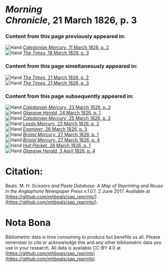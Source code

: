 # *Morning Chronicle*, 21 March 1826, p. 3  
  
### Content from this page previously appeared in:  
![Hand](http://scissorsandpaste.net/wp-content/uploads/2017/06/smallhandpointer.png) [*Caledonian Mercury*, 11 March 1826, p. 2](https://mhbeals.github.io/sap_html/Caledonian-Mercury/Caledonian-Mercury-11-March-1826-p-2)  
![Hand](http://scissorsandpaste.net/wp-content/uploads/2017/06/smallhandpointer.png) [*The Times*, 18 March 1826, p. 3](https://mhbeals.github.io/sap_html/The-Times/The-Times-18-March-1826-p-3)  
  
### Content from this page simeltaneously appeared in:  
![Hand](http://scissorsandpaste.net/wp-content/uploads/2017/06/smallhandpointer.png) [*The Times*, 21 March 1826, p. 2](https://mhbeals.github.io/sap_html/The-Times/The-Times-21-March-1826-p-2)  
![Hand](http://scissorsandpaste.net/wp-content/uploads/2017/06/smallhandpointer.png) [*The Times*, 21 March 1826, p. 3](https://mhbeals.github.io/sap_html/The-Times/The-Times-21-March-1826-p-3)  
  
### Content from this page subsequently appeared in:  
![Hand](http://scissorsandpaste.net/wp-content/uploads/2017/06/smallhandpointer.png) [*Caledonian Mercury*, 23 March 1826, p. 2](https://mhbeals.github.io/sap_html/Caledonian-Mercury/Caledonian-Mercury-23-March-1826-p-2)  
![Hand](http://scissorsandpaste.net/wp-content/uploads/2017/06/smallhandpointer.png) [*Glasgow Herald*, 24 March 1826, p. 1](https://mhbeals.github.io/sap_html/Glasgow-Herald/Glasgow-Herald-24-March-1826-p-1)  
![Hand](http://scissorsandpaste.net/wp-content/uploads/2017/06/smallhandpointer.png) [*Caledonian Mercury*, 25 March 1826, p. 2](https://mhbeals.github.io/sap_html/Caledonian-Mercury/Caledonian-Mercury-25-March-1826-p-2)  
![Hand](http://scissorsandpaste.net/wp-content/uploads/2017/06/smallhandpointer.png) [*Leeds Mercury*, 25 March 1826, p. 2](https://mhbeals.github.io/sap_html/Leeds-Mercury/Leeds-Mercury-25-March-1826-p-2)  
![Hand](http://scissorsandpaste.net/wp-content/uploads/2017/06/smallhandpointer.png) [*Examiner*, 26 March 1826, p. 5](https://mhbeals.github.io/sap_html/Examiner/Examiner-26-March-1826-p-5)  
![Hand](http://scissorsandpaste.net/wp-content/uploads/2017/06/smallhandpointer.png) [*Bristol Mercury*, 27 March 1826, p. 1](https://mhbeals.github.io/sap_html/Bristol-Mercury/Bristol-Mercury-27-March-1826-p-1)  
![Hand](http://scissorsandpaste.net/wp-content/uploads/2017/06/smallhandpointer.png) [*Bristol Mercury*, 27 March 1826, p. 4](https://mhbeals.github.io/sap_html/Bristol-Mercury/Bristol-Mercury-27-March-1826-p-4)  
![Hand](http://scissorsandpaste.net/wp-content/uploads/2017/06/smallhandpointer.png) [*Hull Packet*, 28 March 1826, p. 1](https://mhbeals.github.io/sap_html/Hull-Packet/Hull-Packet-28-March-1826-p-1)  
![Hand](http://scissorsandpaste.net/wp-content/uploads/2017/06/smallhandpointer.png) [*Glasgow Herald*, 3 April 1826, p. 4](https://mhbeals.github.io/sap_html/Glasgow-Herald/Glasgow-Herald-3-April-1826-p-4)  


# Citation: 

Beals. M. H. *Scissors and Paste Database: A Map of Reprinting and Reuse in the Anglophone Newspaper Press v.1.0.1.* 2 June 2017. Available at [https://github.com/mhbeals/sap_reprints/](https://github.com/mhbeals/sap_reprints/). 

# Nota Bona

Bibliometric data is time consuming to produce but benefits us all. Please remember to cite or acknowledge this and any other bibliometric data you use in your research. All data is available CC-BY 4.0 at [https://github.com/mhbeals/sap_reprints](https://github.com/mhbeals/sap_reprints)